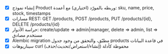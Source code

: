 - [x] إنشاء نموذج Product وربطه بالمورّد (اختياري) مع أعمدة: sku, name, price, stock, timestamps
- [x] مسارات REST: GET /products, POST /products, PUT /products/{id}, DELETE /products/{id}
- [x] حراسة الأدوار: create/update => admin|manager, delete => admin, list => مستخدم مصادق
- [x] Alembic migration مطبّق، والتحقق من وجود جدول products في قاعدة البيانات
- [x] سيناريوهات curl (إنشاء/استعراض/تحديث/حذف) محفوظة كأدلة
